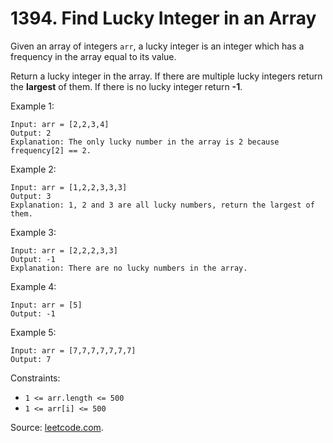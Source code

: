 # 1394. Find Lucky Integer in an Array

Given an array of integers `arr`, a lucky integer is an integer which has a frequency in the array equal to its value.

Return a lucky integer in the array. If there are multiple lucky integers return the **largest** of them. If there is no lucky integer return **-1**.

Example 1:

```
Input: arr = [2,2,3,4]
Output: 2
Explanation: The only lucky number in the array is 2 because frequency[2] == 2.
```

Example 2:

```
Input: arr = [1,2,2,3,3,3]
Output: 3
Explanation: 1, 2 and 3 are all lucky numbers, return the largest of them.
```

Example 3:

```
Input: arr = [2,2,2,3,3]
Output: -1
Explanation: There are no lucky numbers in the array.

```

Example 4:

```
Input: arr = [5]
Output: -1

```

Example 5:

```
Input: arr = [7,7,7,7,7,7,7]
Output: 7

```

Constraints:

- `1 <= arr.length <= 500`
- `1 <= arr[i] <= 500`

Source: [leetcode.com](https://leetcode.com/problems/find-lucky-integer-in-an-array/).
